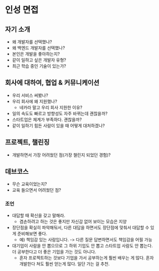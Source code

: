 # 인성 면접

## 자기 소개

- 왜 개발자를 선택했나? 
- 왜 백엔드 개발자를 선택했나?
- 본인은 개발을 좋아하는지?
- 같이 일하고 싶은 개발자 유형?
- 최근 학습 중인 기술이 있는가?

## 회사에 대하여, 협업 & 커뮤니케이션

- 우리 서비스 써봤나?
- 우리 회사에 왜 지원했나?
  - 네카라 말고 우리 회사 지원한 이유?
- 일의 속도도 빠르고 방향성도 자주 바뀌는데 괜찮을까?
- 스타트업은 체계가 부족하다. 괜찮을까?
- 같이 일하기 힘든 사람이 있을 때 어떻게 대처하겠나? 

## 프로젝트, 챌린징 

- 개발하면서 가장 어려웠던 점(가장 챌린지 되었던 경험)?


## 데브코스 

- 무슨 교육이었는지?
- 교육 들으면서 어려웠던 점?


### 조언

- 대답할 때 확신을 갖고 말해라. 
  - 겸손하려고 하는 것은 좋지만 자신감 없어 보이는 모습은 지양
- 장단점을 확실히 파악해둬서, 다른 대답을 하면서도 장단점에 맞춰서 대답할 수 있게 준비해보면 좋다. 
  - 예) 책임감 있는 사람입니다. -> 다른 질문 답변하면서도 책임감을 어필 가능
- 대기업이 사람을 안 뽑으므로 그 하위 기업도 안 뽑고 스타트업 사람도 안 뽑는다. 더 공부한다고 더 좋은 기업을 가는 것도 아니다.
  - 혼자 프로젝트하는 것보다 기업을 가서 공부하는게 훨씬 배우는 게 많다. 혼자 개발한다 쳐도 훨씬 얻는게 많다. 일단 가는 걸 추천.